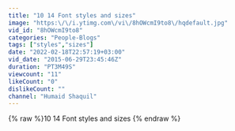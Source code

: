 ```yaml
---
title: "10 14 Font styles and sizes"
image: "https:\/\/i.ytimg.com\/vi\/8hOWcmI9to8\/hqdefault.jpg"
vid_id: "8hOWcmI9to8"
categories: "People-Blogs"
tags: ["styles","sizes"]
date: "2022-02-18T22:57:19+03:00"
vid_date: "2015-06-29T23:45:46Z"
duration: "PT3M49S"
viewcount: "11"
likeCount: "0"
dislikeCount: ""
channel: "Humaid Shaquil"
---
```

{% raw %}10 14 Font styles and sizes {% endraw %}
